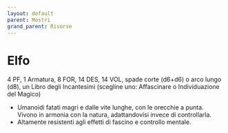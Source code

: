 ```yaml
---
layout: default
parent: Mostri
grand_parent: Risorse
---
```


# Elfo

4 PF, 1 Armatura, 8 FOR, 14 DES, 14 VOL, spade corte (d6+d6) o arco lungo (d8), un Libro degli Incantesimi (scegline uno: Affascinare o Individuazione del Magico)

- Umanoidi fatati magri e dalle vite lunghe, con le orecchie a punta. Vivono in armonia con la natura, adattandovisi invece di controllarla.
- Altamente resistenti agli effetti di fascino e controllo mentale.